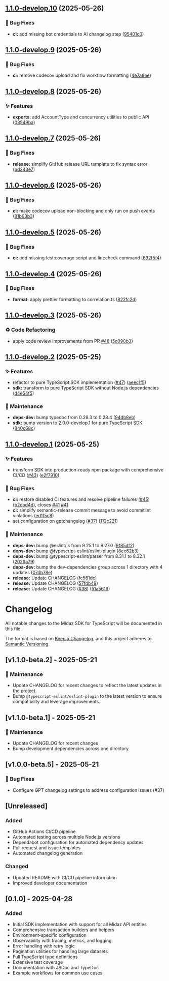 ## [1.1.0-develop.10](https://github.com/LerianStudio/midaz-sdk-typescript/compare/v1.1.0-develop.9...v1.1.0-develop.10) (2025-05-26)


### 🐛 Bug Fixes

* **ci:** add missing bot credentials to AI changelog step ([95401c0](https://github.com/LerianStudio/midaz-sdk-typescript/commit/95401c0cb27fa16ceea908acf29a08c4b0289f1e))

## [1.1.0-develop.9](https://github.com/LerianStudio/midaz-sdk-typescript/compare/v1.1.0-develop.8...v1.1.0-develop.9) (2025-05-26)


### 🐛 Bug Fixes

* **ci:** remove codecov upload and fix workflow formatting ([4e7a8ee](https://github.com/LerianStudio/midaz-sdk-typescript/commit/4e7a8ee066fa3632838a3b1e88dcafa4c1da0095))

## [1.1.0-develop.8](https://github.com/LerianStudio/midaz-sdk-typescript/compare/v1.1.0-develop.7...v1.1.0-develop.8) (2025-05-26)


### ✨ Features

* **exports:** add AccountType and concurrency utilities to public API ([03549ba](https://github.com/LerianStudio/midaz-sdk-typescript/commit/03549baf6b8c12236b69f8f3c0adf11c62cda594))

## [1.1.0-develop.7](https://github.com/LerianStudio/midaz-sdk-typescript/compare/v1.1.0-develop.6...v1.1.0-develop.7) (2025-05-26)


### 🐛 Bug Fixes

* **release:** simplify GitHub release URL template to fix syntax error ([bd343e7](https://github.com/LerianStudio/midaz-sdk-typescript/commit/bd343e77b737655030bc0dfbab46c605f604df4e))

## [1.1.0-develop.6](https://github.com/LerianStudio/midaz-sdk-typescript/compare/v1.1.0-develop.5...v1.1.0-develop.6) (2025-05-26)


### 🐛 Bug Fixes

* **ci:** make codecov upload non-blocking and only run on push events ([81b63b3](https://github.com/LerianStudio/midaz-sdk-typescript/commit/81b63b3add23db13c64df14d1d18a6b6edae1055))

## [1.1.0-develop.5](https://github.com/LerianStudio/midaz-sdk-typescript/compare/v1.1.0-develop.4...v1.1.0-develop.5) (2025-05-26)


### 🐛 Bug Fixes

* **ci:** add missing test:coverage script and lint:check command ([692f5f4](https://github.com/LerianStudio/midaz-sdk-typescript/commit/692f5f4d299b2091c6d1a17d74a5399d8b1624a4))

## [1.1.0-develop.4](https://github.com/LerianStudio/midaz-sdk-typescript/compare/v1.1.0-develop.3...v1.1.0-develop.4) (2025-05-26)


### 🐛 Bug Fixes

* **format:** apply prettier formatting to correlation.ts ([822fc2d](https://github.com/LerianStudio/midaz-sdk-typescript/commit/822fc2d8c29298679e5131fdc9e9d5873b71d666))

## [1.1.0-develop.3](https://github.com/LerianStudio/midaz-sdk-typescript/compare/v1.1.0-develop.2...v1.1.0-develop.3) (2025-05-26)


### ♻️ Code Refactoring

* apply code review improvements from PR [#48](https://github.com/LerianStudio/midaz-sdk-typescript/issues/48) ([5c090b3](https://github.com/LerianStudio/midaz-sdk-typescript/commit/5c090b3dadfad6aebf88c2c92b398bd662bf4c62))

## [1.1.0-develop.2](https://github.com/LerianStudio/midaz-sdk-typescript/compare/v1.1.0-develop.1...v1.1.0-develop.2) (2025-05-25)


### ✨ Features

* refactor to pure TypeScript SDK implementation ([#47](https://github.com/LerianStudio/midaz-sdk-typescript/issues/47)) ([aeec1f5](https://github.com/LerianStudio/midaz-sdk-typescript/commit/aeec1f5418c8ebd6aedcbaf705282209f725add8))
* **sdk:** transform to pure TypeScript SDK without Node.js dependencies ([d4e54f5](https://github.com/LerianStudio/midaz-sdk-typescript/commit/d4e54f5ec8553b042ec6b6054c794b9096ecd86b))


### 🔨 Maintenance

* **deps-dev:** bump typedoc from 0.28.3 to 0.28.4 ([94db8eb](https://github.com/LerianStudio/midaz-sdk-typescript/commit/94db8ebd6648bbbf599c9dc5e01ca9e9ffca302c))
* **sdk:** bump version to 2.0.0-develop.1 for pure TypeScript SDK ([840c68c](https://github.com/LerianStudio/midaz-sdk-typescript/commit/840c68c473d37332a0a716e60e794999175080df))

## [1.1.0-develop.1](https://github.com/LerianStudio/midaz-sdk-typescript/compare/v1.0.0...v1.1.0-develop.1) (2025-05-25)

### ✨ Features

- transform SDK into production-ready npm package with comprehensive CI/CD ([#43](https://github.com/LerianStudio/midaz-sdk-typescript/issues/43)) ([e2f7910](https://github.com/LerianStudio/midaz-sdk-typescript/commit/e2f7910316d730bfc97de804b6801bb26ffcea05))

### 🐛 Bug Fixes

- **ci:** restore disabled CI features and resolve pipeline failures ([#45](https://github.com/LerianStudio/midaz-sdk-typescript/issues/45)) ([b2cbd4d](https://github.com/LerianStudio/midaz-sdk-typescript/commit/b2cbd4d7638c49aef422fc55416a4514755e3885)), closes [#41](https://github.com/LerianStudio/midaz-sdk-typescript/issues/41) [#41](https://github.com/LerianStudio/midaz-sdk-typescript/issues/41)
- **ci:** simplify semantic-release commit message to avoid commitlint violations ([ed1f5c8](https://github.com/LerianStudio/midaz-sdk-typescript/commit/ed1f5c89b4192b3159105667103ed75e6a80a4f0))
- set configuration on gptchangelog ([#37](https://github.com/LerianStudio/midaz-sdk-typescript/issues/37)) ([112c221](https://github.com/LerianStudio/midaz-sdk-typescript/commit/112c2216d32e53ea4b483fa84112beca1e348df3))

### 🔨 Maintenance

- **deps-dev:** bump @eslint/js from 9.25.1 to 9.27.0 ([9f85df2](https://github.com/LerianStudio/midaz-sdk-typescript/commit/9f85df24f2d98fcbf0ed1bd3340d024caecb1ae1))
- **deps-dev:** bump @typescript-eslint/eslint-plugin ([8ee62b3](https://github.com/LerianStudio/midaz-sdk-typescript/commit/8ee62b313869b3d3c2f2978f281487212c209851))
- **deps-dev:** bump @typescript-eslint/parser from 8.31.1 to 8.32.1 ([2026a79](https://github.com/LerianStudio/midaz-sdk-typescript/commit/2026a797d26e8e2d35effeb25731769d4a005ef8))
- **deps-dev:** bump the dev-dependencies group across 1 directory with 4 updates ([07db78e](https://github.com/LerianStudio/midaz-sdk-typescript/commit/07db78e7661bdca779d66b51d8549c7f62bff5f4))
- **release:** Update CHANGELOG ([fc561dc](https://github.com/LerianStudio/midaz-sdk-typescript/commit/fc561dc9666a4f75c516038eeeaa8c002fff8d2b))
- **release:** Update CHANGELOG ([57fdb49](https://github.com/LerianStudio/midaz-sdk-typescript/commit/57fdb494babd5e1d444f191a84dcaf0ac5caf858))
- **release:** Update CHANGELOG ([#38](https://github.com/LerianStudio/midaz-sdk-typescript/issues/38)) ([51a5619](https://github.com/LerianStudio/midaz-sdk-typescript/commit/51a561995b25bab9bc2a6571c44d253fd38c94cb))

# Changelog

All notable changes to the Midaz SDK for TypeScript will be documented in this file.

The format is based on [Keep a Changelog](https://keepachangelog.com/en/1.0.0/),
and this project adheres to [Semantic Versioning](https://semver.org/spec/v2.0.0.html).

## [v1.1.0-beta.2] - 2025-05-21

### 🔧 Maintenance

- Update CHANGELOG for recent changes to reflect the latest updates in the project.
- Bump `@typescript-eslint/eslint-plugin` to the latest version to ensure compatibility and leverage improvements.

## [v1.1.0-beta.1] - 2025-05-21

### 🔧 Maintenance

- Update CHANGELOG for recent changes
- Bump development dependencies across one directory

## [v1.0.0-beta.5] - 2025-05-21

### 🐛 Bug Fixes

- Configure GPT changelog settings to address configuration issues (#37)

## [Unreleased]

### Added

- GitHub Actions CI/CD pipeline
- Automated testing across multiple Node.js versions
- Dependabot configuration for automated dependency updates
- Pull request and issue templates
- Automated changelog generation

### Changed

- Updated README with CI/CD pipeline information
- Improved developer documentation

## [0.1.0] - 2025-04-28

### Added

- Initial SDK implementation with support for all Midaz API entities
- Comprehensive transaction builders and helpers
- Environment-specific configuration
- Observability with tracing, metrics, and logging
- Error handling with retry logic
- Pagination utilities for handling large datasets
- Full TypeScript type definitions
- Extensive test coverage
- Documentation with JSDoc and TypeDoc
- Example workflows for common use cases
